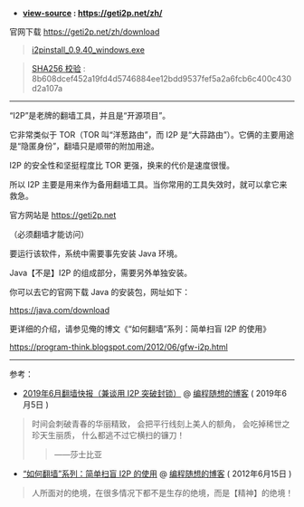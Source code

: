 
- **[view-source](https://taoste.github.io/Hello-World/GFW/I2P/help/index_zh.html) : https://geti2p.net/zh/**

官网下载 https://geti2p.net/zh/download

> [i2pinstall_0.9.40_windows.exe](https://download.i2p2.de/releases/0.9.40/i2pinstall_0.9.40_windows.exe) 

> [SHA256 校验](https://github.com/taoste/Hello-World/blob/master/GFW/I2P/i2pinstall_0.9.40_windows.exe?raw=true) :
> 8b608dcef452a19fd4d5746884ee12bdd9537fef5a2a6fcb6c400c430d2a107a

-------------------------------------------------------------------------
“I2P”是老牌的翻墙工具，并且是“开源项目”。

它非常类似于 TOR（TOR 叫“洋葱路由”，而 I2P 是“大蒜路由”）。它俩的主要用途是“隐匿身份”，翻墙只是顺带的附加用途。

I2P 的安全性和坚挺程度比 TOR 更强，换来的代价是速度很慢。

所以 I2P 主要是用来作为备用翻墙工具。当你常用的工具失效时，就可以拿它来救急。 

官方网站是 https://geti2p.net

（必须翻墙才能访问） 

要运行该软件，系统中需要事先安装 Java 环境。

Java【不是】I2P 的组成部分，需要另外单独安装。

你可以去它的官网下载 Java 的安装包，网址如下：

https://java.com/download

更详细的介绍，请参见俺的博文《“如何翻墙”系列：简单扫盲 I2P 的使用》

https://program-think.blogspot.com/2012/06/gfw-i2p.html

-------------------------------------------------------------------------

参考：

- [2019年6月翻墙快报（兼谈用 I2P 突破封锁）](https://program-think.blogspot.com/2019/06/gfw-news.html) @ [编程随想的博客](https://program-think.blogspot.com/) ( 2019年6月5日 )

> 时间会刺破青春的华丽精致，
> 会把平行线刻上美人的额角，
> 会吃掉稀世之珍天生丽质，
> 什么都逃不过它横扫的镰刀！
>>  ——莎士比亚

- [“如何翻墙”系列：简单扫盲 I2P 的使用](https://program-think.blogspot.com/2012/06/gfw-i2p.html) @ [编程随想的博客](https://program-think.blogspot.com/) ( 2012年6月15日 )
> 人所面对的绝境，在很多情况下都不是生存的绝境，而是【精神】的绝境！
